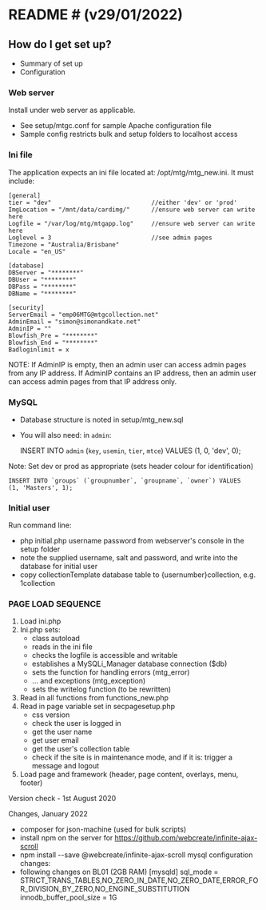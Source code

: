 # README # (v29/01/2022)

## How do I get set up? ## 

* Summary of set up
* Configuration

### Web server ###
Install under web server as applicable.
- See setup/mtgc.conf for sample Apache configuration file
- Sample config restricts bulk and setup folders to localhost access

### Ini file ###
The application expects an ini file located at: /opt/mtg/mtg_new.ini. It must include:

    [general]
    tier = "dev"                            //either 'dev' or 'prod'
    ImgLocation = "/mnt/data/cardimg/"      //ensure web server can write here
    Logfile = "/var/log/mtg/mtgapp.log"     //ensure web server can write here
    Loglevel = 3                            //see admin pages
    Timezone = "Australia/Brisbane"
    Locale = "en_US" 

    [database]
    DBServer = "********"
    DBUser = "********"
    DBPass = "********"
    DBName = "********"

    [security]
    ServerEmail = "emp06MTG@mtgcollection.net"
    AdminEmail = "simon@simonandkate.net"
    AdminIP = ""
    Blowfish_Pre = "********"
    Blowfish_End = "********"
    Badloginlimit = x

NOTE: 
If AdminIP is empty, then an admin user can access admin pages from any IP address.
If AdminIP contains an IP address, then an admin user can access admin pages from
that IP address only.

### MySQL ###

- Database structure is noted in setup/mtg_new.sql
- You will also need:
in `admin`:

    INSERT INTO `admin` (`key`, `usemin`, `tier`, `mtce`) VALUES
    (1, 0, 'dev', 0);

Note: Set dev or prod as appropriate (sets header colour for identification)

    INSERT INTO `groups` (`groupnumber`, `groupname`, `owner`) VALUES
    (1, 'Masters', 1);

### Initial user ###

Run command line:
- php initial.php username password from webserver's console in the setup folder
- note the supplied username, salt and password, and write into the database for initial user
- copy collectionTemplate database table to {usernumber}collection, e.g. 1collection

### PAGE LOAD SEQUENCE ###

1. Load ini.php
2. Ini.php sets:
    - class autoload
    - reads in the ini file
    - checks the logfile is accessible and writable
    - establishes a MySQLi_Manager database connection ($db)
    - sets the function for handling errors (mtg_error)
    - ... and exceptions (mtg_exception)
    - sets the writelog function (to be rewritten)
3. Read in all functions from functions_new.php
4. Read in page variable set in secpagesetup.php
    - css version
    - check the user is logged in
    - get the user name
    - get user email
    - get the user's collection table
    - check if the site is in maintenance mode, and if it is: trigger a message and logout
5. Load page and framework (header, page content, overlays, menu, footer)

Version check - 1st August 2020

Changes, January 2022
- composer for json-machine (used for bulk scripts)
- install npm on the server for https://github.com/webcreate/infinite-ajax-scroll
- npm install --save @webcreate/infinite-ajax-scroll
mysql configuration changes:
- following changes on BL01 (2GB RAM)
[mysqld]
sql_mode = STRICT_TRANS_TABLES,NO_ZERO_IN_DATE,NO_ZERO_DATE,ERROR_FOR_DIVISION_BY_ZERO,NO_ENGINE_SUBSTITUTION
innodb_buffer_pool_size = 1G